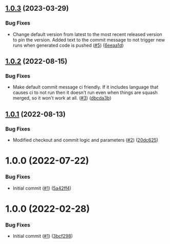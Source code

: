 ## [1.0.3](https://github.com/catalystsquad/action-protoc-go-inject-tag/compare/v1.0.2...v1.0.3) (2023-03-29)


### Bug Fixes

* Change default version from latest to the most recent released version to pin the version. Added text to the commit message to not trigger new runs when generated code is pushed ([#5](https://github.com/catalystsquad/action-protoc-go-inject-tag/issues/5)) ([6eeaa1d](https://github.com/catalystsquad/action-protoc-go-inject-tag/commit/6eeaa1db48f5db7e43f72f270be613014837b14b))

## [1.0.2](https://github.com/catalystsquad/action-protoc-go-inject-tag/compare/v1.0.1...v1.0.2) (2022-08-15)


### Bug Fixes

* Make default commit message ci friendly. If it includes language that causes ci to not run then it doesn't run even when things are squash merged, so it won't work at all. ([#3](https://github.com/catalystsquad/action-protoc-go-inject-tag/issues/3)) ([dbcda3b](https://github.com/catalystsquad/action-protoc-go-inject-tag/commit/dbcda3bcc4e78f077f9ec94dac52186095e3698d))

## [1.0.1](https://github.com/catalystsquad/action-protoc-go-inject-tag/compare/v1.0.0...v1.0.1) (2022-08-13)


### Bug Fixes

* Modified checkout and commit logic and parameters ([#2](https://github.com/catalystsquad/action-protoc-go-inject-tag/issues/2)) ([20dc625](https://github.com/catalystsquad/action-protoc-go-inject-tag/commit/20dc625e59090885c012a599ed759792a40279c0))

# 1.0.0 (2022-07-22)


### Bug Fixes

* Initial commit ([#1](https://github.com/catalystsquad/action-protoc-go-inject-tag/issues/1)) ([5a42ff4](https://github.com/catalystsquad/action-protoc-go-inject-tag/commit/5a42ff4daf66f8f5def43b32d2ece0beddcf9092))

# 1.0.0 (2022-02-28)


### Bug Fixes

* Initial commit ([#1](https://github.com/catalystsquad/action-composite-action-template/issues/1)) ([3bcf298](https://github.com/catalystsquad/action-composite-action-template/commit/3bcf298630471c46d9f9a1f3a24c2c15342e1855))
